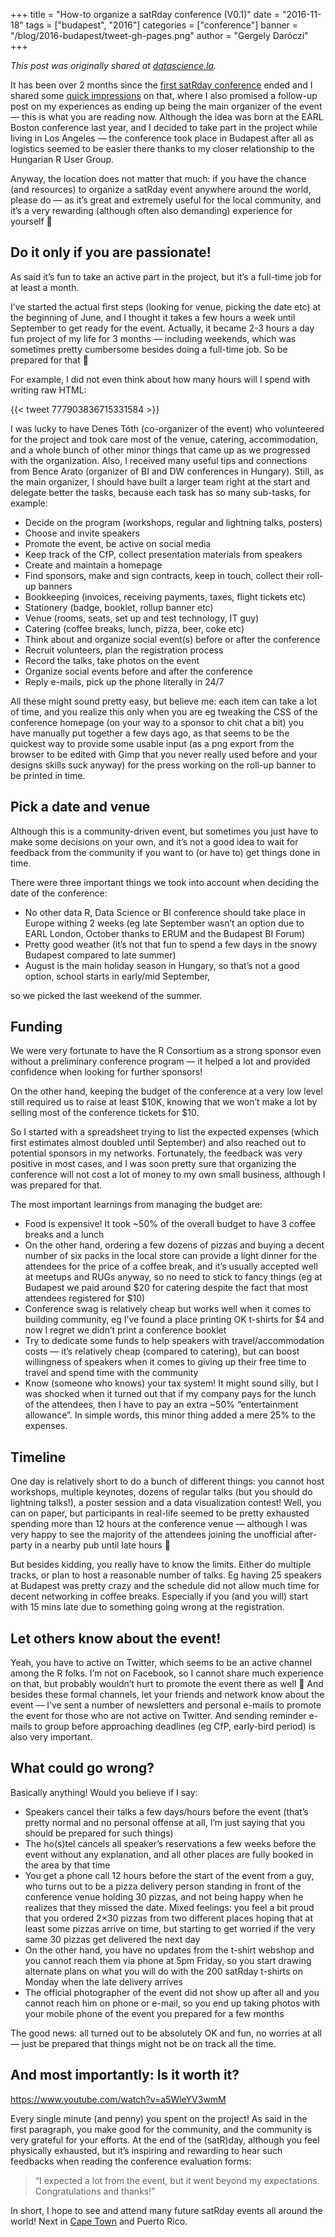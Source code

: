 +++
title = "How-to organize a satRday conference (V0.1)"
date = "2016-11-18"
tags = ["budapest", "2016"]
categories = ["conference"]
banner = "/blog/2016-budapest/tweet-gh-pages.png"
author = "Gergely Daróczi"
+++

*This post was originally shared at [datascience.la](http://datascience.la/how-to-organize-a-satrday-conference-v0-1/).*

It has been over 2 months since the [first satRday conference](http://budapest.satrdays.org/) ended and I shared some [quick impressions](/blog/2016/09/08/2016-budapest-impressions/) on that, where I also promised a follow-up post on my experiences as ending up being the main organizer of the event — this is what you are reading now. Although the idea was born at the EARL Boston conference last year, and I decided to take part in the project while living in Los Angeles — the conference took place in Budapest after all as logistics seemed to be easier there thanks to my closer relationship to the Hungarian R User Group.

Anyway, the location does not matter that much: if you have the chance (and resources) to organize a satRday event anywhere around the world, please do — as it’s great and extremely useful for the local community, and it’s a very rewarding (although often also demanding) experience for yourself 🙂

## Do it only if you are passionate!

As said it’s fun to take an active part in the project, but it’s a full-time job for at least a month.

I’ve started the actual first steps (looking for venue, picking the date etc) at the beginning of June, and I thought it takes a few hours a week until September to get ready for the event. Actually, it became 2-3 hours a day fun project of my life for 3 months — including weekends, which was sometimes pretty cumbersome besides doing a full-time job. So be prepared for that 🙂

For example, I did not even think about how many hours will I spend with writing raw HTML:

{{< tweet 777903836715331584 >}}

I was lucky to have Denes Tóth (co-organizer of the event) who volunteered for the project and took care most of the venue, catering, accommodation, and a whole bunch of other minor things that came up as we progressed with the organization. Also, I received many useful tips and connections from Bence Arato (organizer of BI and DW conferences in Hungary). Still, as the main organizer, I should have built a larger team right at the start and delegate better the tasks, because each task has so many sub-tasks, for example:

* Decide on the program (workshops, regular and lightning talks, posters)
* Choose and invite speakers
* Promote the event, be active on social media
* Keep track of the CfP, collect presentation materials from speakers
* Create and maintain a homepage
* Find sponsors, make and sign contracts, keep in touch, collect their roll-up banners
* Bookkeeping (invoices, receiving payments, taxes, flight tickets etc)
* Stationery (badge, booklet, rollup banner etc)
* Venue (rooms, seats, set up and test technology, IT guy)
* Catering (coffee breaks, lunch, pizza, beer, coke etc)
* Think about and organize social event(s) before or after the conference
* Recruit volunteers, plan the registration process
* Record the talks, take photos on the event
* Organize social events before and after the conference
* Reply e-mails, pick up the phone literally in 24/7

All these might sound pretty easy, but believe me: each item can take a lot of time, and you realize this only when you are eg tweaking the CSS of the conference homepage (on your way to a sponsor to chit chat a bit) you have manually put together a few days ago, as that seems to be the quickest way to provide some usable input (as a png export from the browser to be edited with Gimp that you never really used before and your designs skills suck anyway) for the press working on the roll-up banner to be printed in time.

## Pick a date and venue

Although this is a community-driven event, but sometimes you just have to make some decisions on your own, and it’s not a good idea to wait for feedback from the community if you want to (or have to) get things done in time.

There were three important things we took into account when deciding the date of the conference:

* No other data R, Data Science or BI conference should take place in Europe withing 2 weeks (eg late September wasn’t an option due to EARL London, October thanks to ERUM and the Budapest BI Forum)
* Pretty good weather (it’s not that fun to spend a few days in the snowy Budapest compared to late summer)
* August is the main holiday season in Hungary, so that’s not a good option, school starts in early/mid September,

so we picked the last weekend of the summer.

## Funding

We were very fortunate to have the R Consortium as a strong sponsor even without a preliminary conference program — it helped a lot and provided confidence when looking for further sponsors!

On the other hand, keeping the budget of the conference at a very low level still required us to raise at least $10K, knowing that we won’t make a lot by selling most of the conference tickets for $10.

So I started with a spreadsheet trying to list the expected expenses (which first estimates almost doubled until September) and also reached out to potential sponsors in my networks. Fortunately, the feedback was very positive in most cases, and I was soon pretty sure that organizing the conference will not cost a lot of money to my own small business, although I was prepared for that.

The most important learnings from managing the budget are:

* Food is expensive! It took ~50% of the overall budget to have 3 coffee breaks and a lunch
* On the other hand, ordering a few dozens of pizzas and buying a decent number of six packs in the local store can provide a light dinner for the attendees for the price of a coffee break, and it’s usually accepted well at meetups and RUGs anyway, so no need to stick to fancy things (eg at Budapest we paid around $20 for catering despite the fact that most attendees registered for $10)
* Conference swag is relatively cheap but works well when it comes to building community, eg I’ve found a place printing OK t-shirts for $4 and now I regret we didn’t print a conference booklet
* Try to dedicate some funds to help speakers with travel/accommodation costs — it’s relatively cheap (compared to catering), but can boost willingness of speakers when it comes to giving up their free time to travel and spend time with the community
* Know (someone who knows) your tax system! It might sound silly, but I was shocked when it turned out that if my company pays for the lunch of the attendees, then I have to pay an extra ~50% “entertainment allowance”. In simple words, this minor thing added a mere 25% to the expenses.

## Timeline

One day is relatively short to do a bunch of different things: you cannot host workshops, multiple keynotes, dozens of regular talks (but you should do lightning talks!), a poster session and a data visualization contest! Well, you can on paper, but participants in real-life seemed to be pretty exhausted spending more than 12 hours at the conference venue — although I was very happy to see the majority of the attendees joining the unofficial after-party in a nearby pub until late hours 🙂

But besides kidding, you really have to know the limits. Either do multiple tracks, or plan to host a reasonable number of talks. Eg having 25 speakers at Budapest was pretty crazy and the schedule did not allow much time for decent networking in coffee breaks. Especially if you (and you will) start with 15 mins late due to something going wrong at the registration.

## Let others know about the event!

Yeah, you have to active on Twitter, which seems to be an active channel among the R folks. I’m not on Facebook, so I cannot share much experience on that, but probably wouldn’t hurt to promote the event there as well 🙂 And besides these formal channels, let your friends and network know about the event — I’ve sent a number of newsletters and personal e-mails to promote the event for those who are not active on Twitter. And sending reminder e-mails to group before approaching deadlines (eg CfP, early-bird period) is also very important.

## What could go wrong?

Basically anything! Would you believe if I say:

* Speakers cancel their talks a few days/hours before the event (that’s pretty normal and no personal offense at all, I’m just saying that you should be prepared for such things)
* The ho(s)tel cancels all speaker’s reservations a few weeks before the event without any explanation, and all other places are fully booked in the area by that time
* You get a phone call 12 hours before the start of the event from a guy, who turns out to be a pizza delivery person standing in front of the conference venue holding 30 pizzas, and not being happy when he realizes that they missed the date. Mixed feelings: you feel a bit proud that you ordered 2×30 pizzas from two different places hoping that at least some pizzas arrive on time, but starting to get worried if the very same 30 pizzas get delivered the next day
* On the other hand, you have no updates from the t-shirt webshop and you cannot reach them via phone at 5pm Friday, so you start drawing alternate plans on what you will do with the 200 satRday t-shirts on Monday when the late delivery arrives
* The official photographer of the event did not show up after all and you cannot reach him on phone or e-mail, so you end up taking photos with your mobile phone of the event you prepared for a few months

The good news: all turned out to be absolutely OK and fun, no worries at all — just be prepared that things might not be on track all the time.

## And most importantly: Is it worth it?

https://www.youtube.com/watch?v=a5WleYV3wmM

Every single minute (and penny) you spent on the project! As said in the first paragraph, you make good for the community, and the community is very grateful for your efforts. At the end of the (satR)day, although you feel physically exhausted, but it’s inspiring and rewarding to hear such feedbacks when reading the conference evaluation forms:

> “I expected a lot from the event, but it went beyond my expectations. Congratulations and thanks!”

In short, I hope to see and attend many future satRday events all around the world! Next in [Cape Town](http://satrdays.org/capetown2017/) and Puerto Rico.
